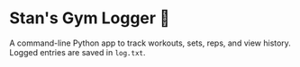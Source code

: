 # Stan's Gym Logger 💪

A command-line Python app to track workouts, sets, reps, and view history.  
Logged entries are saved in `log.txt`.
